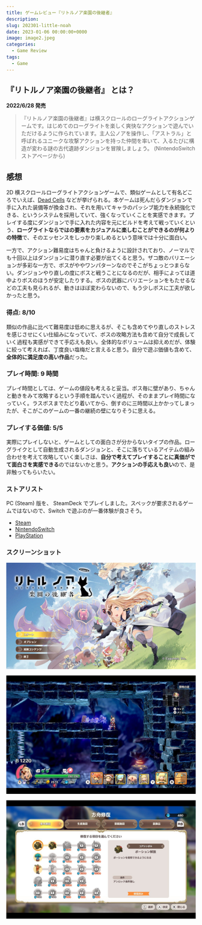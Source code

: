 ```yaml
---
title: ゲームレビュー『リトルノア楽園の後継者』
description:
slug: 202301-little-noah
date: 2023-01-06 00:00:00+0000
image: image2.jpeg
categories:
  - Game Review
tags:
  - Game
---
```


## 『リトルノア楽園の後継者』 とは？

**2022/6/28 発売**

> 『リトルノア楽園の後継者』は横スクロールのローグライトアクションゲームです。はじめてのローグライトを楽しく爽快なアクションで遊んでいただけるように作られています。主人公ノアを操作し、「アストラル」と呼ばれるユニークな攻撃アクションを持った仲間を率いて、入るたびに構造が変わる謎の古代遺跡ダンジョンを冒険しましょう。
> (NintendoSwitch ストアページから)

## 感想

2D 横スクロールローグライトアクションゲームで、類似ゲームとして有名どころでいえば、[Dead Cells](https://store.steampowered.com/app/588650/Dead_Cells/?l=japanese) などが挙げられる。本ゲームは死んだらダンジョンで手に入れた装備等が換金され、それを用いてキャラのパッシブ能力を永続強化できる、というシステムを採用していて、強くなっていくことを実感できます。プレイする度にダンジョンで手に入れた内容を元にビルドを考えて戦っていくという、**ローグライトならではの要素をカジュアルに楽しむことができるのが何よりの特徴**で、そのエッセンスをしっかり楽しめるという意味では十分に面白い。

一方で、アクション難易度はちゃんと負けるように設計されており、ノーマルでも十回以上はダンジョンに潜り直す必要が出てくると思う。ザコ敵のバリエーションが多彩な一方で、ボスがややワンパターンなのでそこがちょっとつまらない。ダンジョンやり直しの度にボスと戦うことになるのだが、相手によっては道中よりボスのほうが安定したりする。ボスの武器にバリエーションをもたせるなどの工夫も見られるが、動きはほぼ変わらないので、もう少しボスに工夫が欲しかったと思う。

### 得点: 8/10

類似の作品に比べて難易度は低めに思えるが、そこも含めてやり直しのストレスを感じさせにくい仕組みになっていて、ボスの攻略方法も含めて自分で成長していく過程も実感ができて手応えも良い。全体的なボリュームは抑えめだが、体験に絞って考えれば、丁度良い塩梅だと言えると思う。自分で遊ぶ価値も含めて、**全体的に満足度の高い作品**だった。

### プレイ時間: 9 時間

プレイ時間としては、ゲームの値段も考えると妥当。ボス毎に壁があり、ちゃんと動きをみて攻略するという手順を踏んでいく過程が、そのままプレイ時間になっていく。ラスボスまでたどり着いてから、倒すのに三時間以上かかってしまったが、そこがこのゲームの一番の継続の壁になりそうに思える。

### プレイする価値: 5/5

実際にプレイしないと、ゲームとしての面白さが分からないタイプの作品。ローグライクとして自動生成されるダンジョンと、そこに落ちているアイテムの組み合わせを考えて攻略していく楽しさは、**自分で考えてプレイすることに真価がでて面白さを実感できる**のではないかと思う。**アクションの手応えも良い**ので、是非触ってもらいたい。

### ストアリスト

PC (Steam) 版を、 SteamDeck でプレイしました。スペックが要求されるゲームではないので、Switch で遊ぶのが一番体験が良さそう。

- [Steam](https://store.steampowered.com/app/1883260/_/?l=japanese)
- [NintendoSwitch](https://store-jp.nintendo.com/list/software/70010000049101.html)
- [PlayStation](https://store.playstation.com/ja-jp/product/JP0178-CUSA31684_00-LNJP000000000001)

### スクリーンショット

![タイトル画面](image3.jpeg)

![ダンジョン中の画面](image2.jpeg)

![パッシブ強化画面](image1.jpeg)
